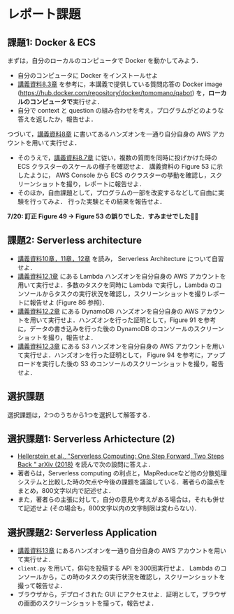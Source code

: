 # レポート課題

## 課題1: Docker & ECS

まずは，自分のローカルのコンピュータで Docker を動かしてみよう．
- 自分のコンピュータに Docker をインストールせよ
- [講義資料8.3章](https://tomomano.github.io/learn-aws-by-coding/#_transformer_%E3%82%92%E7%94%A8%E3%81%84%E3%81%9F_question_answering_%E3%83%97%E3%83%AD%E3%82%B0%E3%83%A9%E3%83%A0) を参考に，本講義で提供している質問応答の Docker image (https://hub.docker.com/repository/docker/tomomano/qabot) を，**ローカルのコンピュータで**実行せよ．
- 自分で context と question の組み合わせを考え，プログラムがどのような答えを返したか，報告せよ．

つづいて，[講義資料8章](https://tomomano.github.io/learn-aws-by-coding/#sec_fargate_qabot) に書いてあるハンズオンを一通り自分自身の AWS アカウントを用いて実行せよ．
- そのうえで，[講義資料8.7章](https://tomomano.github.io/learn-aws-by-coding/#_%E3%82%BF%E3%82%B9%E3%82%AF%E3%81%AE%E5%90%8C%E6%99%82%E5%AE%9F%E8%A1%8C) に従い，複数の質問を同時に投げかけた時の ECS クラスターのスケールの様子を確認せよ．
講義資料の Figure 53 に示したように， AWS Console から ECS のクラスターの挙動を確認し，スクリーンショットを撮り，レポートに報告せよ．
- そのほか，自由課題として，プログラムの一部を改変するなどして自由に実験を行ってみよ．
行った実験とその結果を報告せよ．

**7/20: 訂正 Figure 49 -> Figure 53 の誤りでした．すみませでした🙇‍♂️**

## 課題2: Serverless architecture

* [講義資料10章，11章，12章](https://tomomano.github.io/learn-aws-by-coding) を読み， Serverless Architecture について自習せよ．
* [講義資料12.1章](https://tomomano.github.io/learn-aws-by-coding/#_lambda_%E3%83%8F%E3%83%B3%E3%82%BA%E3%82%AA%E3%83%B3) にある Lambda ハンズオンを自分自身の AWS アカウントを用いて実行せよ．多数のタスクを同時に Lambda で実行し，Lambda のコンソールからタスクの実行状況を確認し，スクリーンショットを撮りレポートに報告せよ (Figure 86 参照)．
* [講義資料12.2章](https://tomomano.github.io/learn-aws-by-coding/#sec:dynamodb_tutorial) にある DynamoDB ハンズオンを自分自身の AWS アカウントを用いて実行せよ．ハンズオンを行った証明として，Figure 91 を参考に，データの書き込みを行った後の DynamoDB のコンソールのスクリーンショットを撮り，報告せよ．
* [講義資料12.3章](https://tomomano.github.io/learn-aws-by-coding/#sec:s3_tutorial) にある S3 ハンズオンを自分自身の AWS アカウントを用いて実行せよ．ハンズオンを行った証明として， Figure 94 を参考に，アップロードを実行した後の S3 のコンソールのスクリーンショットを撮り，報告せよ．

## 選択課題

選択課題は，2つのうちから1つを選択して解答する．

## 選択課題1: Serverless Arhictecture (2)

- [Hellerstein et al., "Serverless Computing: One Step Forward, Two Steps Back
" arXiv (2018)](https://arxiv.org/abs/1812.03651) を読んで次の設問に答えよ．
- 著者らは，Serverless computing の利点と，MapReduceなど他の分散処理システムと比較した時の欠点や今後の課題を議論している．著者らの論点をまとめ，800文字以内で記述せよ．
- また，著者らの主張に対して，自分の意見や考えがある場合は，それも併せて記述せよ (その場合も，800文字以内の文字制限は変わらない)．

## 選択課題2: Serverless Application

* [講義資料13章](https://tomomano.github.io/learn-aws-by-coding/#sec_bashoutter) にあるハンズオンを一通り自分自身の AWS アカウントを用いて実行せよ．
* `client.py` を用いて，俳句を投稿する API を300回実行せよ．
Lambda のコンソールから，この時のタスクの実行状況を確認し，スクリーンショットを撮って報告せよ．
* ブラウザから，デプロイされた GUI にアクセスせよ．証明として，ブラウザの画面のスクリーンショットを撮って，報告せよ．
